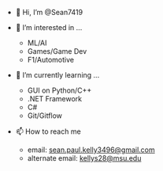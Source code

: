 - 👋 Hi, I’m @Sean7419

- 👀 I’m interested in ...
  - ML/AI
  - Games/Game Dev
  - F1/Automotive
  
- 🌱 I’m currently learning ...
  - GUI on Python/C++
  - .NET Framework
  - C#
  - Git/Gitflow

- 📫 How to reach me
  - email: sean.paul.kelly3496@gmail.com
  - alternate email: kellys28@msu.edu
